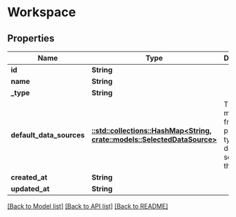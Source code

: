 # Workspace

## Properties

Name | Type | Description | Notes
------------ | ------------- | ------------- | -------------
**id** | **String** |  | 
**name** | **String** |  | 
**_type** | **String** |  | 
**default_data_sources** | [**::std::collections::HashMap<String, crate::models::SelectedDataSource>**](selectedDataSource.md) | This is a mapping from the provider type to the data source selected for that type | 
**created_at** | **String** |  | 
**updated_at** | **String** |  | 

[[Back to Model list]](../README.md#documentation-for-models) [[Back to API list]](../README.md#documentation-for-api-endpoints) [[Back to README]](../README.md)



